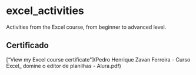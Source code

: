 # excel_activities

Activities from the Excel course, from beginner to advanced level.

## Certificado

[“View my Excel course certificate"](Pedro Henrique Zavan Ferreira - Curso Excel_ domine o editor de planilhas - Alura.pdf)
